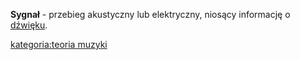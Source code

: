 **Sygnał** - przebieg akustyczny lub elektryczny, niosący informację o
[dźwięku](dźwięk "wikilink").

[kategoria:teoria muzyki](kategoria:teoria_muzyki "wikilink")
